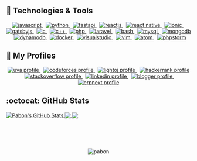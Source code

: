 ## :fork_and_knife: Technologies & Tools

<p align="center">
  <a href="https://developer.mozilla.org/en-US/docs/Web/JavaScript" target="_blank">
    <img src="https://img.shields.io/badge/Code-Javascript-informational?style=for-the-badge&logo=Javascript&labelColor=17202A&color=1abc9c" alt="javascript" />
  </a>
  &nbsp;
  <a href="https://www.python.org/" target="_blank">
    <img src="https://img.shields.io/badge/Code-Python-informational?style=for-the-badge&logo=python&labelColor=17202A&color=1abc9c" alt="python" />
  </a>
  &nbsp;
  <a href="https://fastapi.tiangolo.com/" target="_blank">
    <img src="https://img.shields.io/badge/Code-FastAPI-informational?style=for-the-badge&logo=fastapi&labelColor=17202A&color=1abc9c" alt="fastapi" />
  </a>
  &nbsp;
  <a href="https://reactjs.org/" target="_blank">
    <img src="https://img.shields.io/badge/Code-ReactJS-informational?style=for-the-badge&logo=React&labelColor=17202A&color=1abc9c" alt="reactjs" />
  </a>
  &nbsp;
  <a href=" https://reactnative.dev/" target="_blank">
    <img src="https://img.shields.io/badge/Code-React_Native-informational?style=for-the-badge&logo=React&labelColor=17202A&color=1abc9c" alt="react native" />
  </a>
  &nbsp;
  <a href="https://ionicframework.com/" target="_blank">
    <img src="https://img.shields.io/badge/Code-Ionic-informational?style=for-the-badge&logo=Ionic&labelColor=17202A&color=1abc9c" alt="ionic" />
  </a>
  &nbsp;
  <a href="https://www.gatsbyjs.org/" target="_blank">
    <img src="https://img.shields.io/badge/Code-Gatsby-informational?style=for-the-badge&logo=Gatsby&logoColor=663399&labelColor=17202A&color=1abc9c" alt="gatsbyjs" />
  </a>
  &nbsp;
  <a href="https://www.cprogramming.com/" target="_blank">
    <img src="https://img.shields.io/badge/Code-C-informational?style=for-the-badge&logo=c&labelColor=17202A&color=1abc9c" alt="c" />
  </a>
  &nbsp;
  <a href="https://isocpp.org/" target="_blank">
    <img src="https://img.shields.io/badge/Code-C++-informational?style=for-the-badge&logo=c%2B%2B&labelColor=17202A&color=1abc9c" alt="c++" />
  </a>
  &nbsp;
  <a href="https://www.php.net/" target="_blank">
    <img src="https://img.shields.io/badge/Code-PHP-informational?style=for-the-badge&logo=php&labelColor=17202A&color=1abc9c" alt="php" />
  </a>
  &nbsp;
  <a href="https://laravel.com/" target="_blank">
    <img src="https://img.shields.io/badge/Code-Laravel-informational?style=for-the-badge&logo=laravel&labelColor=17202A&color=1abc9c" alt="laravel" />
  </a>
  &nbsp;
  <a href="https://devhints.io/bash" target="_blank">
    <img src="https://img.shields.io/badge/Shell-Bash-informational?style=for-the-badge&logo=GNU-Bash&labelColor=17202A&color=1abc9c" alt="bash" />
  </a>
  &nbsp;
  <a href="https://www.mysql.com/" target="_blank">
    <img src="https://img.shields.io/badge/DB-MySQL-informational?style=for-the-badge&logo=mysql&labelColor=17202A&color=1abc9c" alt="mysql" />
  </a>
  &nbsp;
  <a href="https://www.mongodb.com/" target="_blank">
    <img src="https://img.shields.io/badge/DB-MongoDB-informational?style=for-the-badge&logo=mongodb&logoColor=4DB33D&labelColor=17202A&color=1abc9c" alt="mongodb" />
  </a>
  &nbsp;
  <a href="https://aws.amazon.com/dynamodb/" target="_blank">
    <img src="https://img.shields.io/badge/DB-DynamoDB-informational?style=for-the-badge&logo=Amazon-DynamoDB&labelColor=17202A&color=1abc9c" alt="dynamodb" />
  </a>
  &nbsp;
  <a href="https://www.docker.com/" target="_blank">
    <img src="https://img.shields.io/badge/Tools-Docker-informational?style=for-the-badge&logo=Docker&labelColor=17202A&color=1abc9c" alt="docker" />
  </a>
  &nbsp;
  <a href="https://code.visualstudio.com/" target="_blank">
    <img src="https://img.shields.io/badge/Editor-Visual_Studio_Code-informational?style=for-the-badge&logo=visual-studio-code&logoColor=007ACC&labelColor=17202A&color=1abc9c" alt="visualstudio" />
  </a>
  &nbsp;
  <a href="https://www.vim.org/" target="_blank">
    <img src="https://img.shields.io/badge/Editor-Vim-informational?style=for-the-badge&logo=vim&labelColor=17202A&color=1abc9c" alt="vim" />
  </a>
  &nbsp;
  <a href="https://atom.io/" target="_blank">
    <img src="https://img.shields.io/badge/Editor-Atom-informational?style=for-the-badge&logo=Atom&labelColor=17202A&color=1abc9c" alt="atom" />
  </a>
  &nbsp;
  <a href="https://www.jetbrains.com/phpstorm/" target="_blank">
    <img src="https://img.shields.io/badge/IDE-PhpStorm-informational?style=for-the-badge&logo=phpstorm&labelColor=17202A&color=1abc9c" alt="phpstorm" />
  </a>
</p>

## :ghost: My Profiles

<p align="center">
  <a href="https://uhunt.onlinejudge.org/id/370372" target="_blank">
    <img src="https://img.shields.io/badge/online_judge-uva-F34B7D?style=for-the-badge&logo=none" alt="uva profile" />
  </a>
  &nbsp;
  <a href="https://codeforces.com/profile/Back_To_School" target="_blank">
    <img src="https://img.shields.io/badge/online_judge-codeforces-006FBF?style=for-the-badge&logo=codeforces" alt="codeforces profile" />
  </a>
  &nbsp;
  <a href="https://lightoj.com/user/shahnawaz-pabon" target="_blank">
    <img src="https://img.shields.io/badge/online_judge-lightoj-3298DC?style=for-the-badge&logo=none" alt="lightoj profile" />
  </a>
  &nbsp;
  <a href="https://www.hackerrank.com/shahnawaz_pabon" target="_blank">
    <img src="https://img.shields.io/badge/online_judge-hackerrank-1BA94C?style=for-the-badge&logo=hackerrank" alt="hackerrank profile" />
  </a>
  &nbsp;
  <a href="https://stackoverflow.com/users/6174271/shahnawaz-hossan" target="_blank">
    <img src="https://img.shields.io/badge/profile-stack_overflow-F2740D?style=for-the-badge&logo=stackoverflow" alt="stackoverflow profile" />
  </a>
  &nbsp;
  <a href="https://www.linkedin.com/in/backtoschool/" target="_blank">
    <img src="https://img.shields.io/badge/profile-Linked_in-0E76E8?style=for-the-badge&logo=linkedin" alt="linkedin profile" />
  </a>
  &nbsp;
  <a href="https://shahnawaz-pabon.blogspot.com/" target="_blank">
    <img src="https://img.shields.io/badge/profile-blogger-FC4F08?style=for-the-badge&logo=blogger" alt="blogger profile" />
  </a>
  &nbsp;
  <a href="https://discuss.erpnext.com/u/pabon_cse_12/summary" target="_blank">
    <img src="https://img.shields.io/badge/profile-erpnext-7079F7?style=for-the-badge&logo=none" alt="erpnext profile" />
  </a>
</p>

## :octocat: GitHub Stats

<a href="https://github.com/shahnawaz-pabon">
  <img align="center" src="https://github-readme-stats.vercel.app/api?username=shahnawaz-pabon&show_icons=true&include_all_commits=true&line_height=27&count_private=true&title_color=76D7C4&text_color=c9cacc&icon_color=3498DB&bg_color=2c3e50" alt="Pabon's GitHub Stats" />
</a>

<a href="https://github.com/shahnawaz-pabon">
  <img align="center" src="https://github-readme-stats.vercel.app/api/top-langs/?username=shahnawaz-pabon&hide=java,objective-c&title_color=76D7C4&text_color=c9cacc&icon_color=F0DB4F&bg_color=2c3e50" />
</a>

<a href="https://github.com/shahnawaz-pabon/shahnawaz-pabon.github.io">
  <img align="center" src="https://github-readme-stats.vercel.app/api/pin/?username=shahnawaz-pabon&repo=shahnawaz-pabon.github.io&title_color=76D7C4&text_color=c9cacc&icon_color=3498DB&bg_color=2c3e50" />
</a>

<br>
<br>
<br>
<br>
<br>

<p align="center">
  <img src="https://komarev.com/ghpvc/?username=shahnawaz-pabon&color=1abc9c&label=PROFILE+VIEWS&style=flat" alt="pabon" />
</p>

<!-- Definitions -->

[pabon]: https://github.com/shahnawaz-pabon
[javascript]: https://developer.mozilla.org/en-US/docs/Web/JavaScript
[python]: https://www.python.org/
[reactjs]: https://reactjs.org/
[reactnative]: https://reactnative.dev/
[ionic]: https://ionicframework.com/
[gatsbyjs]: https://www.gatsbyjs.org/
[bash]: https://devhints.io/bash
[docker]: https://www.docker.com/
[visualstudio]: https://code.visualstudio.com/
[atom]: https://atom.io/
[phpstorm]: https://www.jetbrains.com/phpstorm/
